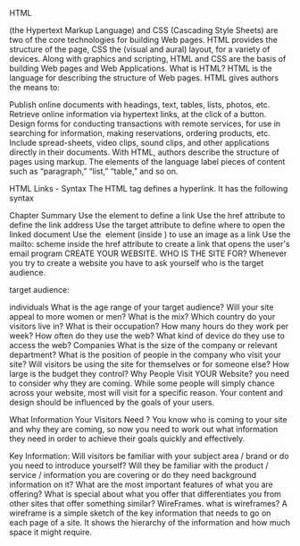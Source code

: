 
 HTML

 (the Hypertext Markup Language) and CSS (Cascading Style Sheets) are two of the core technologies for building Web pages.
 HTML provides the structure of the page, CSS the (visual and aural) layout, for a variety of devices.
  Along with graphics and scripting, HTML and CSS are the basis of building Web pages and Web Applications. 
What is HTML?
HTML is the language for describing the structure of Web pages. HTML gives authors the means to:

Publish online documents with headings, text, tables, lists, photos, etc.
Retrieve online information via hypertext links, at the click of a button.
Design forms for conducting transactions with remote services, for use in searching for information, making reservations, ordering products, etc.
Include spread-sheets, video clips, sound clips, and other applications directly in their documents.
With HTML, authors describe the structure of pages using markup. The elements of the language label pieces of content such as “paragraph,” “list,” “table,” and so on.

HTML Links - Syntax
The HTML <a> tag defines a hyperlink. It has the following syntax


Chapter Summary
Use the <a> element to define a link
Use the href attribute to define the link address
Use the target attribute to define where to open the linked document
Use the <img> element (inside <a>) to use an image as a link
Use the mailto: scheme inside the href attribute to create a link that opens the user's email program
CREATE YOUR WEBSITE.
WHO IS THE SITE FOR? Whenever you try to create a website you have to ask yourself who is the target audience.

target audience:

individuals
What is the age range of your target audience?
Will your site appeal to more women or men? What is the mix?
Which country do your visitors live in?
What is their occupation?
How many hours do they work per week?
How often do they use the web?
What kind of device do they use to access the web?
Companies
What is the size of the company or relevant department?
What is the position of people in the company who visit your site?
Will visitors be using the site for themselves or for someone else?
How large is the budget they control?
Why People Visit YOUR Website?
you need to consider why they are coming. While some people will simply chance across your website, most will visit for a specific reason. Your content and design should be influenced by the goals of your users.

What Information Your Visitors Need ?
You know who is coming to your site and why they are coming, so now you need to work out what information they need in order to achieve their goals quickly and effectively.

Key Information:
Will visitors be familiar with your subject area / brand or do you need to introduce yourself?
Will they be familiar with the product / service / information you are covering or do they need background information on it?
What are the most important features of what you are offering?
What is special about what you offer that differentiates you from other sites that offer something similar?
WireFrames.
what is wireframes?
A wireframe is a simple sketch of the key information that needs to go on each page of a site. It shows the hierarchy of the information and how much space it might require.
